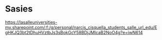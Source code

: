 # Sasies

https://lasalleuniversities-my.sharepoint.com/:f:/g/personal/narcis_cisquella_students_salle_url_edu/EgHKJQ3bt2tDhuHVztbJs3sBokGcY58BDjJMIcaB2NoO4g?e=iwN614
